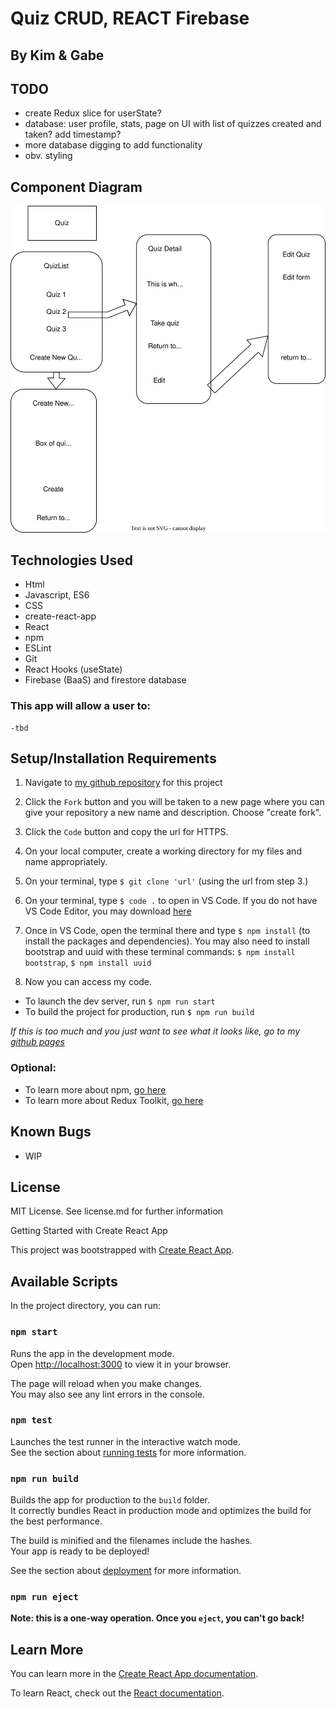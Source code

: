 # Quiz CRUD, REACT Firebase

## By Kim & Gabe

## TODO
* create Redux slice for userState?
* database: user profile, stats, page on UI with list of quizzes created and taken? add timestamp?
* more database digging to add functionality
* obv. styling

## Component Diagram
 ![Diagram of components](src/assets/diagram.drawio.svg)

## Technologies Used

* Html
* Javascript, ES6
* CSS
* create-react-app
* React
* npm 
* ESLint
* Git
* React Hooks (useState)
* Firebase (BaaS) and firestore database

###  This app will allow a user to:
    -tbd

## Setup/Installation Requirements

1. Navigate to [my github repository](https://github.com/kimmykokonut/quiz-of-choice) for this project 

2. Click the `Fork` button and  you will be taken to a new page where you can give your repository a new name and description. Choose "create fork".

3. Click the `Code` button and copy the url for HTTPS.

4. On your local computer, create a working directory for my files and name appropriately.

5. On your terminal, type `$ git clone 'url'` (using the url from step 3.)

6. On your terminal, type `$ code .` to open in VS Code.  If you do not have VS Code Editor, you may download [here](https://code.visualstudio.com/)

7. Once in VS Code, open the terminal there and type 
`$ npm install` (to install the packages and dependencies). 
You may also need to install bootstrap and uuid with these terminal commands: `$ npm install bootstrap`, 
`$ npm install uuid`

8.  Now you can access my code. 
* To launch the dev server, run `$ npm run start`
* To build the project for production, run `$ npm run build`

_If this is too much and you just want to see what it looks like, go to my [github pages](https://kimmykokonut.github.io/quiz-of-choice)_

### Optional:
* To learn more about npm, [go here](https://www.freecodecamp.org/news/what-is-npm-a-node-package-manager-tutorial-for-beginners/)
* To learn more about Redux Toolkit, [go here](https://redux-toolkit.js.org/introduction/getting-started)

## Known Bugs
* WIP

## License
MIT License. See license.md for further information

Getting Started with Create React App

This project was bootstrapped with [Create React App](https://github.com/facebook/create-react-app).

## Available Scripts

In the project directory, you can run:

### `npm start`

Runs the app in the development mode.\
Open [http://localhost:3000](http://localhost:3000) to view it in your browser.

The page will reload when you make changes.\
You may also see any lint errors in the console.

### `npm test`

Launches the test runner in the interactive watch mode.\
See the section about [running tests](https://facebook.github.io/create-react-app/docs/running-tests) for more information.

### `npm run build`

Builds the app for production to the `build` folder.\
It correctly bundles React in production mode and optimizes the build for the best performance.

The build is minified and the filenames include the hashes.\
Your app is ready to be deployed!

See the section about [deployment](https://facebook.github.io/create-react-app/docs/deployment) for more information.

### `npm run eject`

**Note: this is a one-way operation. Once you `eject`, you can't go back!**
## Learn More

You can learn more in the [Create React App documentation](https://facebook.github.io/create-react-app/docs/getting-started).

To learn React, check out the [React documentation](https://reactjs.org/).